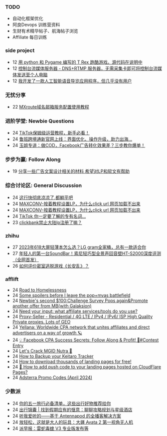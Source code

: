 ### TODO
-  自动化框架优化
-  阿良Devops 训练营资料
-  生财有术精华帖子、航海帖子浏览
-  Affiliate 每日训练

### side project
<!-- sideproject:START -->
-  12 [用 python 和 Pygame 编写的 T Rex 跑酷游戏。源代码在说明中](https://www.youtube.com/watch?v=pZySIXSelCA)
-  12 [控制台流媒体服务器 - DNS+RTMP 服务器，无需采集卡即可将控制台流媒体发送至个人电脑](https://github.com/Aioros/console-streaming-server)
-  12 [我开发了一款人工智能语音导览应用程序，但几乎没有用户](https://www.reddit.com/r/SideProject/comments/18gpp0e/ive_built_an_ai_audio_tour_app_but_have_almost_no/)<!-- sideproject:END -->


### 无忧分享
<!-- ruyo:START -->
-  22 [MXroute域名邮箱服务配置使用教程](https://51.ruyo.net/18648.html)<!-- ruyo:END -->

### 进阶学堂: Newbie Questions
<!-- advertcn1:START -->
-  24 [TikTok保姆级运营教程，新手必看！](https://www.advertcn.com/thread-114792-1-1.html)
-  24 [鲁班跨境通新官网上线：界面优化、操作升级，助力出海...](https://www.advertcn.com/thread-114791-1-1.html)
-  24 [玉姐专讲：做COD，Facebook广告转化效果差？三步教你爆单！](https://www.advertcn.com/thread-114790-1-1.html)<!-- advertcn1:END -->

### 步步为赢: Follow Along
<!-- advertcn2:START -->
-  19 [分享一些广告文案设计相关的材料 希望对LP和软文有帮助](https://www.advertcn.com/thread-114753-1-1.html)<!-- advertcn2:END -->

### 综合讨论区: General Discussion
<!-- advertcn3:START -->
-  24 [这行快彻底凉凉了,都躺平吧](https://www.advertcn.com/thread-114803-1-1.html)
-  24 [MAXCONV-按着教程设置LP，为什么click url 网页加载不出来](https://www.advertcn.com/thread-114797-1-1.html)
-  24 [MAXCONV-按着教程设置LP，为什么click url 网页加载不出来](https://www.advertcn.com/thread-114795-1-1.html)
-  24 [TikTok 你一定要了解的专有名词...](https://www.advertcn.com/thread-114793-1-1.html)
-  23 [clickbank禁止大陆Ip注册了嘛？](https://www.advertcn.com/thread-114789-1-1.html)<!-- advertcn3:END -->


### zhihu
<!-- zhihu:START -->
-  27 [2023年618大屏轻薄本怎么选？LG gram全家桶，总有一款适合你](http://zhuanlan.zhihu.com/p/632641888?utm_campaign=rss&utm_medium=rss&utm_source=rss&utm_content=title)
-  27 [年轻人的第一台SoundBar！索尼轻巧型全景声回音壁HT-S2000深度评测（全网首发）](http://zhuanlan.zhihu.com/p/630990296?utm_campaign=rss&utm_medium=rss&utm_source=rss&utm_content=title)
-  26 [如何评价密室逃脱游戏《长安乱》？](http://www.zhihu.com/question/563950552/answer/3045961312?utm_campaign=rss&utm_medium=rss&utm_source=rss&utm_content=title)<!-- zhihu:END -->

### afflift
<!-- afflift:START -->
-  24 [Road to Homelessness](https://afflift.com/f/threads/road-to-homelessness.12858/)
-  24 [Some spoilers before I leave the pop+mvas battlefield](https://afflift.com/f/threads/some-spoilers-before-i-leave-the-pop-mvas-battlefield.12992/)
-  24 [Newbie&#39;s second $100:Challenge Survey Pops again&amp;Promote another offer from MB&lpar;with Galaksion&rpar;](https://afflift.com/f/threads/newbies-second-100-challenge-survey-pops-again-promote-another-offer-from-mb-with-galaksion.13010/)
-  24 [Need your input: what affiliate services/tools do you use?](https://afflift.com/f/threads/need-your-input-what-affiliate-services-tools-do-you-use.13024/)
-  24 [Proxy-Seller - Residential / 4G LTE / IPv4 / IPv6/ ISP High Quality Private proxies. Lots of GEO](https://afflift.com/f/threads/proxy-seller-residential-4g-lte-ipv4-ipv6-isp-high-quality-private-proxies-lots-of-geo.11946/)
-  24 [Yellana: Worldwide CPA network that unites affiliates and direct advertisers on a way of growth 🪐](https://afflift.com/f/threads/yellana-worldwide-cpa-network-that-unites-affiliates-and-direct-advertisers-on-a-way-of-growth-%F0%9F%AA%90.10512/)
-  24 [💡 Facebook CPA Success Secrets: Follow Along &amp; Profit! 💸#Contest Entry](https://afflift.com/f/threads/%F0%9F%92%A1-facebook-cpa-success-secrets-follow-along-profit-%F0%9F%92%B8-contest-entry.12886/)
-  24 [Let&#39;s Crack MGID Nutra 🚀](https://afflift.com/f/threads/lets-crack-mgid-nutra-%F0%9F%9A%80.12967/)
-  24 [How to Backup your Keitaro Tracker](https://afflift.com/f/threads/how-to-backup-your-keitaro-tracker.13022/)
-  24 [How to download thousands of landing pages for free!](https://afflift.com/f/threads/how-to-download-thousands-of-landing-pages-for-free.12544/)
-  24 [🔔 How to add push code to your landing pages hosted on CloudFlare Pages?](https://afflift.com/f/threads/%F0%9F%94%94-how-to-add-push-code-to-your-landing-pages-hosted-on-cloudflare-pages.13020/)
-  24 [Adsterra Promo Codes &lpar;April 2024&rpar;](https://afflift.com/f/threads/adsterra-promo-codes-april-2024.12961/)<!-- afflift:END -->

### 少数派
<!-- sspai:START -->
-  24 [你的五一旅行必备清单，这些出行好物推荐给你](https://sspai.com/post/88300)
-  24 [出行锦囊 | 找到假期应有的惬意：聊聊攻略规划与星级酒店](https://sspai.com/post/83199)
-  24 [听我爱听的——基于 Antennapod 的全播客解决方案](https://sspai.com/post/88279)
-  24 [放轻松，这就是大人的玩具：大疆 Avata 2 第一视角无人机](https://sspai.com/post/88270)
-  24 [派早报：雷蛇毒蝰 V3 专业版发布等](https://sspai.com/post/88303)<!-- sspai:END -->

